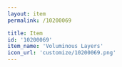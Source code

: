 ```yaml
---
layout: item
permalink: /10200069

title: Item
id: '10200069'
item_name: 'Voluminous Layers'
icon_url: 'customize/10200069.png'
---
```

